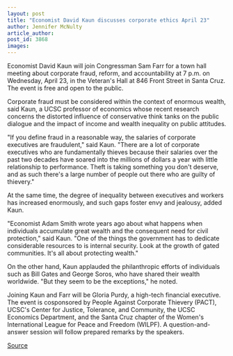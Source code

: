 ```yaml
---
layout: post
title: "Economist David Kaun discusses corporate ethics April 23"
author: Jennifer McNulty
article_author: 
post_id: 3868
images:
---
```


<p>
  Economist David Kaun will join Congressman Sam Farr for a town hall meeting about corporate fraud, reform, and accountability at 7 p.m. on Wednesday, April 23, in the Veteran's Hall at 846 Front Street in Santa Cruz. The event is free and open to the public.
</p>
<p>
  Corporate fraud must be considered within the context of enormous wealth, said Kaun, a UCSC professor of economics whose recent research concerns the distorted influence of conservative think tanks on the public dialogue and the impact of income and wealth inequality on public attitudes.<br>
</p>
<p>
  "If you define fraud in a reasonable way, the salaries of corporate executives are fraudulent," said Kaun. "There are a lot of corporate executives who are fundamentally thieves because their salaries over the past two decades have soared into the millions of dollars a year with little relationship to performance. Theft is taking something you don't deserve, and as such there's a large number of people out there who are guilty of thievery."<br>
</p>
<p>
  At the same time, the degree of inequality between executives and workers has increased enormously, and such gaps foster envy and jealousy, added Kaun.<br>
</p>
<p>
  "Economist Adam Smith wrote years ago about what happens when individuals accumulate great wealth and the consequent need for civil protection," said Kaun. "One of the things the government has to dedicate considerable resources to is internal security. Look at the growth of gated communities. It's all about protecting wealth."<br>
</p>
<p>
  On the other hand, Kaun applauded the philanthropic efforts of individuals such as Bill Gates and George Soros, who have shared their wealth worldwide. "But they seem to be the exceptions," he noted.<br>
</p>
<p>
  Joining Kaun and Farr will be Gloria Purdy, a high-tech financial executive. The event is cosponsored by People Against Corporate Thievery (PACT), UCSC's Center for Justice, Tolerance, and Community, the UCSC Economics Department, and the Santa Cruz chapter of the Women's International League for Peace and Freedom (WILPF). A question-and-answer session will follow prepared remarks by the speakers.
</p>
<p><a href="http://www1.ucsc.edu/currents/02-03/04-21/fraud.html" title="Permalink to fraud">Source</a></p>
